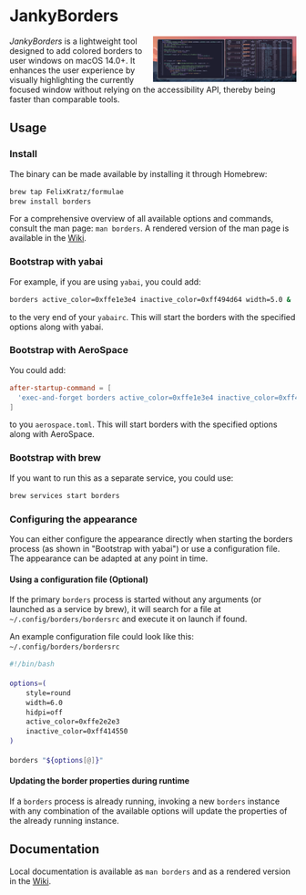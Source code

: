 # JankyBorders

<img align="right" width="50%" src="images/screenshot.png" alt="Screenshot">

*JankyBorders* is a lightweight tool designed to add colored borders to
user windows on macOS 14.0+. It enhances the user experience by visually
highlighting the currently focused window without relying on the accessibility
API, thereby being faster than comparable tools.

## Usage
### Install
The binary can be made available by installing it through Homebrew:
```bash
brew tap FelixKratz/formulae
brew install borders
```

For a comprehensive overview of all available options and commands, consult the
man page: `man borders`. A rendered version of the man page is available in the
[Wiki](https://github.com/FelixKratz/JankyBorders/wiki/Man-Page).

### Bootstrap with yabai
For example, if you are using `yabai`, you could add:
```bash
borders active_color=0xffe1e3e4 inactive_color=0xff494d64 width=5.0 &
```
to the very end of your `yabairc`. This will start the borders with the
specified options along with yabai.

### Bootstrap with AeroSpace
You could add:
```toml
after-startup-command = [
  'exec-and-forget borders active_color=0xffe1e3e4 inactive_color=0xff494d64 width=5.0'
]
```
to you `aerospace.toml`. This will start borders with the specified options
along with AeroSpace.

### Bootstrap with brew
If you want to run this as a separate service, you could use:
```bash
brew services start borders
```

### Configuring the appearance
You can either configure the appearance directly when starting the borders
process (as shown in "Bootstrap with yabai") or use a configuration file.
The appearance can be adapted at any point in time.

#### Using a configuration file (Optional)
If the primary `borders` process is started without any arguments (or launched
as a service by brew), it will search for a file at
`~/.config/borders/bordersrc` and execute it on launch if found.

An example configuration file could look like this:
`~/.config/borders/bordersrc`
```bash
#!/bin/bash

options=(
	style=round
	width=6.0
	hidpi=off
	active_color=0xffe2e2e3
	inactive_color=0xff414550
)

borders "${options[@]}"
```

#### Updating the border properties during runtime
If a `borders` process is already running, invoking a new `borders` instance
with any combination of the available options will update the properties of
the already running instance.

## Documentation
Local documentation is available as `man borders` and as a rendered version in
the [Wiki](https://github.com/FelixKratz/JankyBorders/wiki/Man-Page).
